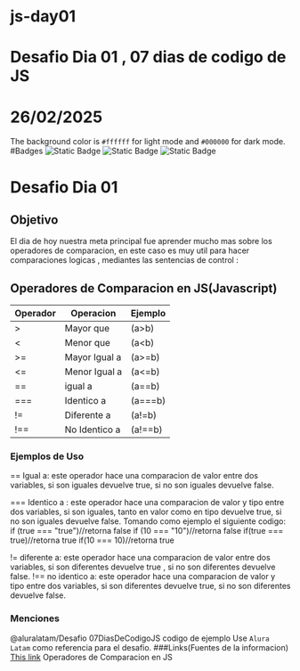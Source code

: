 # js-day01
# **Desafio Dia 01 , 07 dias de codigo de JS**
# 26/02/2025
The background color is `#ffffff` for light mode and `#000000` for dark mode.
#Badges
![Static Badge](https://img.shields.io/badge/javascript-green?style=flat&logoColor=blue-logo)
![Static Badge](https://img.shields.io/badge/html5-orange?style=flat-square&logoColor=blue-logo)
![Static Badge](https://img.shields.io/badge/07daysofcode_JS-blue?style=flat-square&logoColor=blue-logo)
# **Desafio Dia 01**
## **Objetivo**
El dia de hoy nuestra meta principal fue aprender mucho mas sobre los operadores de comparacion, en este caso es muy util para hacer comparaciones logicas , mediantes las sentencias de control :
## **Operadores de Comparacion en JS(Javascript)**
| Operador | Operacion     | Ejemplo  |
|----------|---------------|----------|
| >        | Mayor que     | (a>b)    |
| <        | Menor que     | (a<b)    |
| >=       | Mayor Igual a | (a>=b)   |
| <=       | Menor Igual a | (a<=b)   |
| ==       | igual a       | (a==b)   |
| ===      | Identico a    | (a===b)  |
| !=       | Diferente a   | (a!=b)   |
| !==      | No Identico a | (a!==b)  |

### **Ejemplos de Uso**
== Igual a: este operador hace una comparacion de valor entre dos variables, si son iguales devuelve true, si no son iguales devuelve false.

=== Identico a : este operador hace una comparacion de valor y tipo entre dos variables, si son iguales, tanto en valor como en tipo devuelve true, si no son iguales devuelve false.
Tomando como ejemplo el siguiente codigo:
if (true === "true")//retorna false
if (10 === "10")//retorna false
if(true === true)//retorna true
if(10 === 10)//retorna true

!= diferente a: este operador hace una comparacion de valor entre dos variables, si son diferentes devuelve true , si no son diferentes devuelve false.
!== no identico a: este operador hace una comparacion de valor y tipo entre dos variables,
si son diferentes devuelve true, si no son diferentes devuelve false.

### **Menciones**
@aluralatam/Desafio 07DiasDeCodigoJS
codigo de ejemplo Use `Alura Latam` como referencia para el desafio.
###Links(Fuentes de la informacion)
[This link](https://www.aluracursos.com/blog/como-utilizar-operadores-de-comparacion-en-javascript?utm_campaign=al_7_days_logica_javascript_-_dia_1&utm_medium=email&utm_source=RD+Station) Operadores de Comparacion en JS